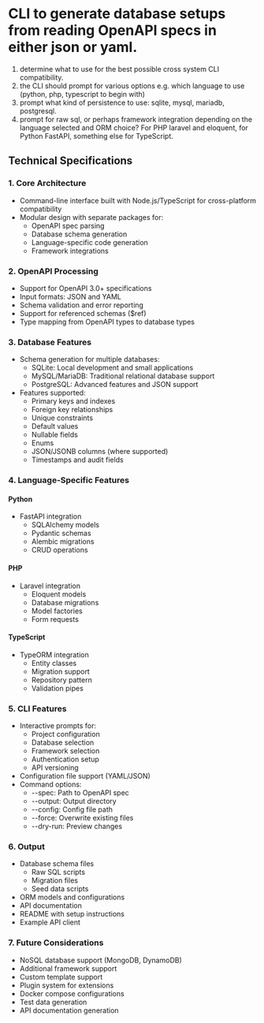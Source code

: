 # CLI to generate database setups from reading OpenAPI specs in either json or yaml.

1. determine what to use for the best possible cross system CLI compatibility.
2. the CLI should prompt for various options e.g. which language to use (python, php, typescript to begin with)
3. prompt what kind of persistence to use: sqlite, mysql, mariadb, postgresql.
4. prompt for raw sql, or perhaps framework integration depending on the language selected and ORM choice? For PHP laravel and eloquent, for Python FastAPI, something else for TypeScript.

## Technical Specifications

### 1. Core Architecture
- Command-line interface built with Node.js/TypeScript for cross-platform compatibility
- Modular design with separate packages for:
  - OpenAPI spec parsing
  - Database schema generation
  - Language-specific code generation
  - Framework integrations

### 2. OpenAPI Processing
- Support for OpenAPI 3.0+ specifications
- Input formats: JSON and YAML
- Schema validation and error reporting
- Support for referenced schemas ($ref)
- Type mapping from OpenAPI types to database types

### 3. Database Features
- Schema generation for multiple databases:
  - SQLite: Local development and small applications
  - MySQL/MariaDB: Traditional relational database support
  - PostgreSQL: Advanced features and JSON support
- Features supported:
  - Primary keys and indexes
  - Foreign key relationships
  - Unique constraints
  - Default values
  - Nullable fields
  - Enums
  - JSON/JSONB columns (where supported)
  - Timestamps and audit fields

### 4. Language-Specific Features

#### Python
- FastAPI integration
  - SQLAlchemy models
  - Pydantic schemas
  - Alembic migrations
  - CRUD operations

#### PHP
- Laravel integration
  - Eloquent models
  - Database migrations
  - Model factories
  - Form requests

#### TypeScript
- TypeORM integration
  - Entity classes
  - Migration support
  - Repository pattern
  - Validation pipes

### 5. CLI Features
- Interactive prompts for:
  - Project configuration
  - Database selection
  - Framework selection
  - Authentication setup
  - API versioning
- Configuration file support (YAML/JSON)
- Command options:
  - --spec: Path to OpenAPI spec
  - --output: Output directory
  - --config: Config file path
  - --force: Overwrite existing files
  - --dry-run: Preview changes

### 6. Output
- Database schema files
  - Raw SQL scripts
  - Migration files
  - Seed data scripts
- ORM models and configurations
- API documentation
- README with setup instructions
- Example API client

### 7. Future Considerations
- NoSQL database support (MongoDB, DynamoDB)
- Additional framework support
- Custom template support
- Plugin system for extensions
- Docker compose configurations
- Test data generation
- API documentation generation
